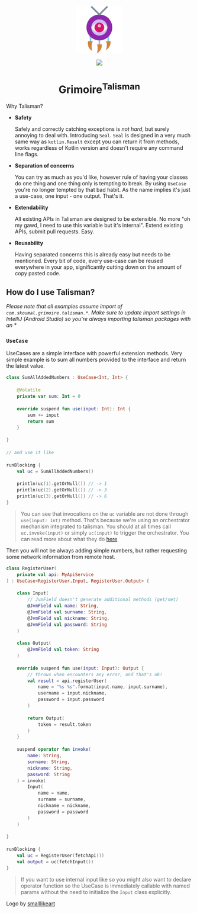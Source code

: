 <p align="center">
  <img src="art/logo.svg" width="128px" />
</p>
<p align="center">
    <a href="https://bintray.com/diareuse/grimoire/talisman/"><img src="https://api.bintray.com/packages/diareuse/grimoire/talisman/images/download.svg?version=latest" /></a>
</p>
<h1 align="center">Grimoire<sup>Talisman</sup></h1>

Why Talisman?

* **Safety**

    Safely and correctly catching exceptions is _not hard_, but surely annoying to deal with.
    Introducing `Seal`. `Seal` is designed in a very much same way as `kotlin.Result` except you
    can return it from methods, works regardless of Kotlin version and doesn't require any command
    line flags.

* **Separation of concerns**

    You can try as much as you'd like, however rule of having your classes do one thing and one
    thing only is tempting to break. By using `UseCase` you're no longer tempted by that bad habit.
    As the name implies it's just a use-case, one input - one output. That's it.

* **Extendability**

    All existing APIs in Talisman are designed to be extensible. No more "oh my gawd, I need to use
    this variable but it's internal". Extend existing APIs, submit pull requests. Easy.

* **Reusability**

    Having separated concerns this is already easy but needs to be mentioned. Every bit of code,
    every use-case can be reused everywhere in your app, significantly cutting down on the amount of
    copy pasted code.


## How do I use Talisman?

_Please note that all examples assume import of `com.skoumal.grimoire.talisman.*`. Make sure to
update import settings in IntelliJ (Android Studio) so you're always importing talisman packages
with an *_

### `UseCase`

UseCases are a simple interface with powerful extension methods. Very simple example is to sum all
numbers provided to the interface and return the latest value.

```kotlin
class SumAllAddedNumbers : UseCase<Int, Int> {

    @Volatile
    private var sum: Int = 0

    override suspend fun use(input: Int): Int {
        sum += input
        return sum
    }

}

// and use it like

runBlocking {
    val uc = SumAllAddedNumbers()

    println(uc(1).getOrNull()) // -> 1
    println(uc(2).getOrNull()) // -> 3
    println(uc(3).getOrNull()) // -> 6
}
```

> You can see that invocations on the `uc` variable are not done through `use(input: Int)` method.
That's because we're using an orchestrator mechanism integrated to talisman. You should at all times
call `uc.invoke(input)` or simply `uc(input)` to trigger the orchestrator. You can read more about
what they do [here](talisman/src/main/java/com/skoumal/grimoire/talisman/UseCaseOrchestrator.kt)

Then you will not be always adding simple numbers, but rather requesting some network information
from remote host.

```kotlin
class RegisterUser(
    private val api: MyApiService
) : UseCase<RegisterUser.Input, RegisterUser.Output> {

    class Input(
        // JvmField doesn't generate additional methods (get/set)
        @JvmField val name: String,
        @JvmField val surname: String,
        @JvmField val nickname: String,
        @JvmField val password: String
    )

    class Output(
        @JvmField val token: String
    )

    override suspend fun use(input: Input): Output {
        // throws when encounters any error, and that's ok!
        val result = api.registerUser(
            name = "%s %s".format(input.name, input.surname),
            username = input.nickname,
            password = input.password
        )

        return Output(
            token = result.token
        )
    }

    suspend operator fun invoke(
        name: String,
        surname: String,
        nickname: String,
        password: String
    ) = invoke(
        Input(
            name = name,
            surname = surname,
            nickname = nickname,
            password = password
        )
    )

}

runBlocking {
    val uc = RegisterUser(fetchApi())
    val output = uc(fetchInput())
}
```

> If you want to use internal input like so you might also want to declare operator function so the
UseCase is immediately callable with named params without the need to initialize the `Input` class
explicitly.

Logo by <a href="https://www.flaticon.com/authors/smalllikeart" title="smalllikeart">smalllikeart</a>
